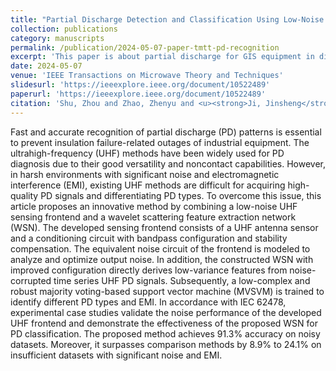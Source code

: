 ```yaml
---
title: "Partial Discharge Detection and Classification Using Low-Noise UHF Sensing Frontend and Wavelet Scattering Feature Extraction Network"
collection: publications
category: manuscripts
permalink: /publication/2024-05-07-paper-tmtt-pd-recognition
excerpt: 'This paper is about partial discharge for GIS equipment in distributed power substations.'
date: 2024-05-07
venue: 'IEEE Transactions on Microwave Theory and Techniques'
slidesurl: 'https://ieeexplore.ieee.org/document/10522489'
paperurl: 'https://ieeexplore.ieee.org/document/10522489'
citation: 'Shu, Zhou and Zhao, Zhenyu and <u><strong>Ji, Jinsheng</strong></u> and Shi, Ting and Wang, Wensong and Zheng, Yuanjin and Guo, Yongxin, "Partial Discharge Detection and Classification Using Low-Noise UHF Sensing Frontend and Wavelet Scattering Feature Extraction Network," in IEEE Transactions on Microwave Theory and Techniques, vol. 72, no. 11, pp. 6686-6695, Nov. 2024, doi: 10.1109/TMTT.2024.3393993.'
---
```

Fast and accurate recognition of partial discharge (PD) patterns is essential to prevent insulation failure-related outages of industrial equipment. The ultrahigh-frequency (UHF) methods have been widely used for PD diagnosis due to their good versatility and noncontact capabilities. However, in harsh environments with significant noise and electromagnetic interference (EMI), existing UHF methods are difficult for acquiring high-quality PD signals and differentiating PD types. To overcome this issue, this article proposes an innovative method by combining a low-noise UHF sensing frontend and a wavelet scattering feature extraction network (WSN). The developed sensing frontend consists of a UHF antenna sensor and a conditioning circuit with bandpass configuration and stability compensation. The equivalent noise circuit of the frontend is modeled to analyze and optimize output noise. In addition, the constructed WSN with improved configuration directly derives low-variance features from noise-corrupted time series UHF PD signals. Subsequently, a low-complex and robust majority voting-based support vector machine (MVSVM) is trained to identify different PD types and EMI. In accordance with IEC 62478, experimental case studies validate the noise performance of the developed UHF frontend and demonstrate the effectiveness of the proposed WSN for PD classification. The proposed method achieves 91.3% accuracy on noisy datasets. Moreover, it surpasses comparison methods by 8.9% to 24.1% on insufficient datasets with significant noise and EMI.
